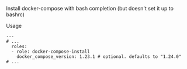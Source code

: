 Install docker-compose with bash completion (but doesn't set it up to bashrc)

Usage
```
---
# ...
  roles:
  - role: docker-compose-install
    docker_compose_version: 1.23.1 # optional. defaults to "1.24.0"
# ...
```
